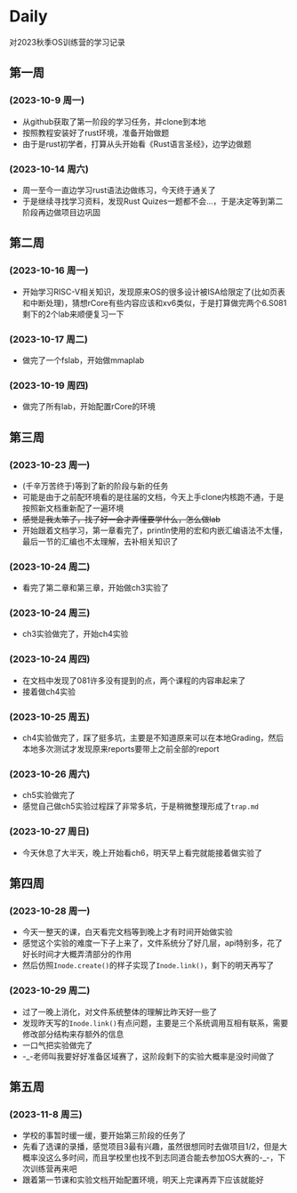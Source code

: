 # Daily
对2023秋季OS训练营的学习记录

## 第一周
### (2023-10-9 周一)
- 从github获取了第一阶段的学习任务，并clone到本地
- 按照教程安装好了rust环境，准备开始做题
- 由于是rust初学者，打算从头开始看《Rust语言圣经》，边学边做题

### (2023-10-14 周六)
- 周一至今一直边学习rust语法边做练习，今天终于通关了
- 于是继续寻找学习资料，发现Rust Quizes一题都不会...，于是决定等到第二阶段再边做项目边巩固
  
## 第二周
### (2023-10-16 周一)
- 开始学习RISC-V相关知识，发现原来OS的很多设计被ISA给限定了(比如页表和中断处理)，猜想rCore有些内容应该和xv6类似，于是打算做完两个6.S081剩下的2个lab来顺便复习一下

### (2023-10-17 周二)
- 做完了一个fslab，开始做mmaplab

### (2023-10-19 周四)
- 做完了所有lab，开始配置rCore的环境

## 第三周
### (2023-10-23 周一)
- (千辛万苦终于)等到了新的阶段与新的任务
- 可能是由于之前配环境看的是往届的文档，今天上手clone内核跑不通，于是按照新文档重新配了一遍环境
- ~~感觉是我太笨了，找了好一会才弄懂要学什么，怎么做lab~~
- 开始跟着文档学习，第一章看完了，println使用的宏和内嵌汇编语法不太懂，最后一节的汇编也不太理解，去补相关知识了

### (2023-10-24 周二)
- 看完了第二章和第三章，开始做ch3实验了

### (2023-10-24 周三)
- ch3实验做完了，开始ch4实验

### (2023-10-24 周四)
- 在文档中发现了081许多没有提到的点，两个课程的内容串起来了
- 接着做ch4实验
  
### (2023-10-25 周五)
- ch4实验做完了，踩了挺多坑，主要是不知道原来可以在本地Grading，然后本地多次测试才发现原来reports要带上之前全部的report

### (2023-10-26 周六)
- ch5实验做完了
- 感觉自己做ch5实验过程踩了非常多坑，于是稍微整理形成了`trap.md`

### (2023-10-27 周日)
- 今天休息了大半天，晚上开始看ch6，明天早上看完就能接着做实验了

## 第四周
### (2023-10-28 周一)
- 今天一整天的课，白天看完文档等到晚上才有时间开始做实验
- 感觉这个实验的难度一下子上来了，文件系统分了好几层，api特别多，花了好长时间才大概弄清部分的作用
- 然后仿照`Inode.create()`的样子实现了`Inode.link()`，剩下的明天再写了

### (2023-10-29 周二)
- 过了一晚上消化，对文件系统整体的理解比昨天好一些了
- 发现昨天写的`Inode.link()`有点问题，主要是三个系统调用互相有联系，需要修改部分结构来存额外的信息
- 一口气把实验做完了
- -_-老师叫我要好好准备区域赛了，这阶段剩下的实验大概率是没时间做了

## 第五周
### (2023-11-8 周三)
- 学校的事暂时缓一缓，要开始第三阶段的任务了
- 先看了选课的录播，感觉项目3最有兴趣，虽然很想同时去做项目1/2，但是大概率没这么多时间，而且学校里也找不到志同道合能去参加OS大赛的-_-，下次训练营再来吧
- 跟着第一节课和实验文档开始配置环境，明天上完课再弄下应该就能好